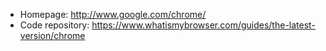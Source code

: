 - Homepage: http://www.google.com/chrome/
- Code repository: https://www.whatismybrowser.com/guides/the-latest-version/chrome
